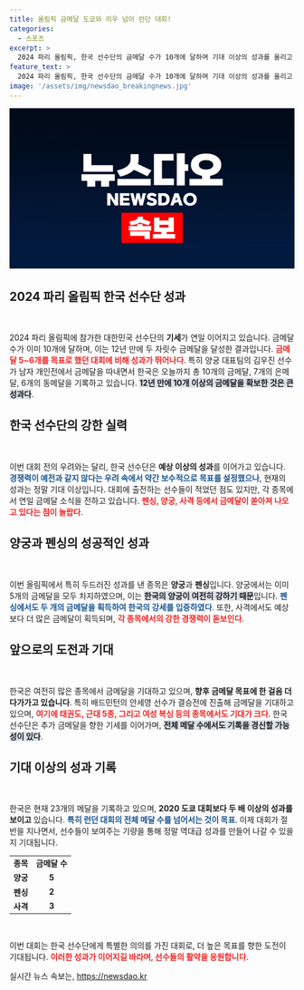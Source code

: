 ```yaml
---
title: 올림픽 금메달 도쿄와 리우 넘어 런던 대회!
categories:
  - 스포츠
excerpt: >
  2024 파리 올림픽, 한국 선수단의 금메달 수가 10개에 달하며 기대 이상의 성과를 올리고 있다. 남은 종목에서도 추가 금메달을 향한 뜨거운 경쟁이 계속될 전망이다. 금메달 최다 기록 갱신의 희망이 가득하다!
feature_text: >
  2024 파리 올림픽, 한국 선수단의 금메달 수가 10개에 달하며 기대 이상의 성과를 올리고 있다. 남은 종목에서도 추가 금메달을 향한 뜨거운 경쟁이 계속될 전망이다. 금메달 최다 기록 갱신의 희망이 가득하다!
image: '/assets/img/newsdao_breakingnews.jpg'
---
```


<p><img src="/assets/img/newsdao_breakingnews.jpg" alt="cryptoinkorea 속보" /></p>

<h2 data-ke-size="size26">2024 파리 올림픽 한국 선수단 성과</h2>

<p data-ke-size="size16">&nbsp;</p>

<p>2024 파리 올림픽에 참가한 대한민국 선수단의 <b>기세</b>가 연일 이어지고 있습니다. 금메달 수가 이미 10개에 달하며, 이는 12년 만에 두 자릿수 금메달을 달성한 결과입니다. <b><span style="color: #ee2323;">금메달 5~6개를 목표로 했던 대회에 비해 성과가 뛰어나다</span></b>. 특히 양궁 대표팀의 김우진 선수가 남자 개인전에서 금메달을 따내면서 한국은 오늘까지 총 10개의 금메달, 7개의 은메달, 6개의 동메달을 기록하고 있습니다. <b><span style="background-color: #21538527;">12년 만에 10개 이상의 금메달을 확보한 것은 큰 성과다</span></b>.</p>

<h2 data-ke-size="size26">한국 선수단의 강한 실력</h2>

<p data-ke-size="size16">&nbsp;</p>

<p>이번 대회 전의 우려와는 달리, 한국 선수단은 <b>예상 이상의 성과</b>를 이어가고 있습니다. <b><span style="color: #1a5490;">경쟁력이 예전과 같지 않다는 우려 속에서 약간 보수적으로 목표를 설정했으나</span></b>, 현재의 성과는 정말 기대 이상입니다. 대회에 출전하는 선수들이 적었던 점도 있지만, 각 종목에서 연일 금메달 소식을 전하고 있습니다. <b><span style="color: #ee2323;">펜싱, 양궁, 사격 등에서 금메달이 쏟아져 나오고 있다는 점이 놀랍다</span></b>.</p>

<h2 data-ke-size="size26">양궁과 펜싱의 성공적인 성과</h2>

<p data-ke-size="size16">&nbsp;</p>

<p>이번 올림픽에서 특히 두드러진 성과를 낸 종목은 <b>양궁</b>과 <b>펜싱</b>입니다. 양궁에서는 이미 5개의 금메달을 모두 차지하였으며, 이는 <b><span style="background-color: #21538527;">한국의 양궁이 여전히 강하기 때문</span></b>입니다. <b><span style="color: #1a5490;">펜싱에서도 두 개의 금메달을 획득하여 한국의 강세를 입증하였다</span></b>. 또한, 사격에서도 예상보다 더 많은 금메달이 획득되며, <b><span style="color: #ee2323;">각 종목에서의 강한 경쟁력이 돋보인다</span></b>.</p>

<h2 data-ke-size="size26">앞으로의 도전과 기대</h2>

<p data-ke-size="size16">&nbsp;</p>

<p>한국은 여전히 많은 종목에서 금메달을 기대하고 있으며, <b>향후 금메달 목표에 한 걸음 더 다가가고 있습니다</b>. 특히 배드민턴의 안세영 선수가 결승전에 진출해 금메달을 기대하고 있으며, <b><span style="color: #ee2323;">여기에 태권도, 근대 5종, 그리고 여성 복싱 등의 종목에서도 기대가 크다</span></b>. 한국 선수단은 추가 금메달을 향한 기세를 이어가며, <b><span style="background-color: #21538527;">전체 메달 수에서도 기록을 경신할 가능성이 있다</span></b>.</p>

<h2 data-ke-size="size26">기대 이상의 성과 기록</h2>

<p data-ke-size="size16">&nbsp;</p>

<p>한국은 현재 23개의 메달을 기록하고 있으며, <b>2020 도쿄 대회보다 두 배 이상의 성과를 보이고</b> 있습니다. <b><span style="color: #1a5490;">특히 런던 대회의 전체 메달 수를 넘어서는 것이 목표</span></b>. 이제 대회가 절반을 지나면서, 선수들이 보여주는 기량을 통해 정말 역대급 성과를 만들어 나갈 수 있을지 기대됩니다. </p>

<table style="width:100%;">
  <tr>
    <td style="text-align: center; height: 17px;"><b>종목</b></td>
    <td style="text-align: center; height: 17px;"><b>금메달 수</b></td>
  </tr>
  <tr>
    <td style="text-align: center; height: 17px;"><b>양궁</b></td>
    <td style="text-align: center; height: 17px;"><b>5</b></td>
  </tr>
  <tr>
    <td style="text-align: center; height: 17px;"><b>펜싱</b></td>
    <td style="text-align: center; height: 17px;"><b>2</b></td>
  </tr>
  <tr>
    <td style="text-align: center; height: 17px;"><b>사격</b></td>
    <td style="text-align: center; height: 17px;"><b>3</b></td>
  </tr>
</table>

<p data-ke-size="size16">&nbsp;</p>

<p>이번 대회는 한국 선수단에게 특별한 의의를 가진 대회로, 더 높은 목표를 향한 도전이 기대됩니다. <b><span style="color: #ee2323;">이러한 성과가 이어지길 바라며, 선수들의 활약을 응원합니다</span></b>.</p>
실시간 뉴스 속보는, <a href="https://newsdao.kr" rel="dofollow">https://newsdao.kr</a>


